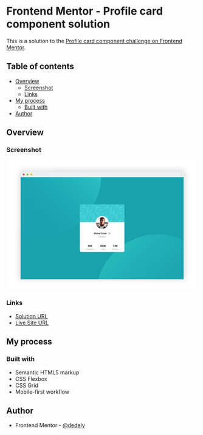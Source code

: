 # Frontend Mentor - Profile card component solution

This is a solution to the [Profile card component challenge on Frontend Mentor](https://www.frontendmentor.io/challenges/profile-card-component-cfArpWshJ).
## Table of contents

- [Overview](#overview)
  - [Screenshot](#screenshot)
  - [Links](#links)
- [My process](#my-process)
  - [Built with](#built-with)
- [Author](#author)


## Overview

### Screenshot
![](./images/screenshot.png)

### Links

- [Solution URL](https://github.com/dedely/profile-card)
- [Live Site URL](https://profile-card.dedely.dev)

## My process

### Built with

- Semantic HTML5 markup
- CSS Flexbox
- CSS Grid
- Mobile-first workflow

## Author

- Frontend Mentor - [@dedely](https://www.frontendmentor.io/profile/dedely)
